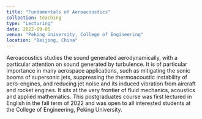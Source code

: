 ```yaml
---
title: "Fundamentals of Aeroacoustics"
collection: teaching
type: "Lecturing"
date: 2022-09-05
venue: "Peking University, College of Engineering"
location: "Beijing, China"
---
```



Aeroacoustics studies the sound generated aerodynamically, with a particular
attention on sound generated by turbulence. It is of particular importance in
many aerospace applications, such as mitigating the sonic booms of supersonic
jets, suppressing the thermoacoustic instability of aero-engines, and reducing
jet noise and its induced vibration from aircraft and rocket engines. It sits
at the very frontier of fluid mechanics, acoustics and applied mathematics.
This postgraduates course was first lectured in English in the fall term of
2022 and was open to all interested students at the College of Engineering,
Peking University.

